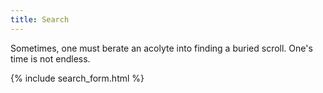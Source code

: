 ```yaml
---
title: Search
---
```


Sometimes, one must berate an acolyte into finding a buried scroll. One's time is not endless.

<div class="search-container">
{% include search_form.html %}
</div>
